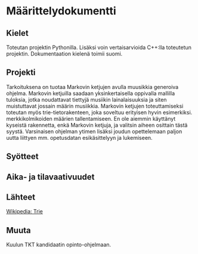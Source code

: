 # Määrittelydokumentti

## Kielet
Toteutan projektin Pythonilla. Lisäksi voin vertaisarvioida C++:lla toteutetun projektin. Dokumentaation kielenä toimii suomi.

## Projekti
Tarkoituksena on tuotaa Markovin ketjujen avulla muusikkia generoiva ohjelma. Markovin ketjuilla saadaan yksinkertaisella oppivalla mallilla tuloksia, jotka noudattavat tiettyjä musiikin lainalaisuuksia ja siten muistuttavat jossain määrin musiikkia. Markovin ketjujen toteuttamiseksi toteutan myös trie-tietorakenteen, joka soveltuu erityisen hyvin esimerkiksi. merkkikolmikoiden määrien tallentamiseen. En ole aiemmin käyttänyt kyseistä rakennetta, enkä Markovin ketjuja, ja valitsin aiheen osittain tästä syystä. Varsinaisen ohjelman ytimen lisäksi joudun opettelemaan paljon uutta liittyen mm. opetusdatan esikäsittelyyn ja lukemiseen.

## Syötteet


## Aika- ja tilavaativuudet

## Lähteet
[Wikipedia: Trie](https://en.wikipedia.org/wiki/Trie)

## Muuta
Kuulun TKT kandidaatin opinto-ohjelmaan.
